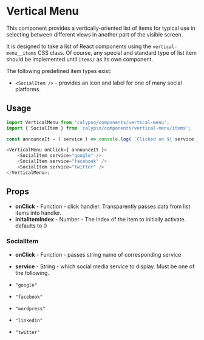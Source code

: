 # Vertical Menu

This component provides a vertically-oriented list of items for typical use in selecting between different views in another part of the visible screen.

It is designed to take a list of React components using the `vertical-menu__items` CSS class. Of course, any special and standard type of list item should be implemented until `items/` as its own component.

The following predefined item types exist:

- `<SocialItem />` - provides an icon and label for one of many social platforms.

## Usage

```js
import VerticalMenu from 'calypso/components/vertical-menu';
import { SocialItem } from 'calypso/components/vertical-menu/items';

const announceIt = ( service ) => console.log( `Clicked on ${ service }` );

<VerticalMenu onClick={ announceIt }>
	<SocialItem service="google" />
	<SocialItem service="facebook" />
	<SocialItem service="twitter" />
</VerticalMenu>;
```

## Props

- **onClick** - Function - click handler. Transparently passes data from list items into handler.
- **initalItemIndex** - Number - The index of the item to initially activate. defaults to 0

### SocialItem

- **onClick** - Function - passes string name of corresponding service

- **service** - String - which social media service to display. Must be one of the following.
- `"google"`
- `"facebook"`
- `"wordpress"`
- `"linkedin"`
- `"twitter"`
